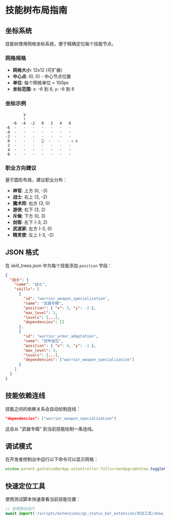 # 技能树布局指南

## 坐标系统

技能树使用网格坐标系统，便于精确定位每个技能节点。

### 网格规格
- **网格大小**: 12x12 (可扩展)
- **中心点**: (0, 0) - 中心节点位置
- **单位**: 每个网格单位 = 100px
- **坐标范围**: x: -6 到 6, y: -6 到 6

### 坐标示例

```
        y
        ↑
   -6  -4  -2   0   2   4   6
-6  ·   ·   ·   ·   ·   ·   ·
-4  ·   ·   ·   ·   ·   ·   ·
-2  ·   ·   ·   ·   ·   ·   ·
 0  ·   ·   ·   🎯  ·   ·   · → x
 2  ·   ·   ·   ·   ·   ·   ·
 4  ·   ·   ·   ·   ·   ·   ·
 6  ·   ·   ·   ·   ·   ·   ·
```

### 职业方向建议

基于圆形布局，建议职业分布：

- **神官**: 上方 (0, -3)
- **战士**: 右上 (3, -2)
- **魔术师**: 右方 (3, 0)
- **游侠**: 右下 (3, 2)
- **斥候**: 下方 (0, 3)
- **剑客**: 左下 (-3, 2)
- **武道家**: 左方 (-3, 0)
- **精灵使**: 左上 (-3, -2)

## JSON 格式

在 skill_trees.json 中为每个技能添加 `position` 字段：

```json
{
  "战士": {
    "name": "战士",
    "skills": [
      {
        "id": "warrior_weapon_specialization",
        "name": "武器专精",
        "position": { "x": 3, "y": -2 },
        "max_level": 3,
        "levels": [...],
        "dependencies": []
      },
      {
        "id": "warrior_armor_adaptation",
        "name": "铠甲适应",
        "position": { "x": 4, "y": -1 },
        "max_level": 3,
        "levels": [...],
        "dependencies": ["warrior_weapon_specialization"]
      }
    ]
  }
}
```

## 技能依赖连线

技能之间的依赖关系会自动绘制连线：

```json
"dependencies": ["warrior_weapon_specialization"]
```

这会从 "武器专精" 到当前技能绘制一条连线。

## 调试模式

在开发者控制台中运行以下命令可以显示网格：

```javascript
window.parent.gsStatusBarApp.uiController.fullscreenUpgradeView.toggleGrid();
```

## 快速定位工具

使用测试脚本快速查看当前技能位置：

```javascript
// 在控制台运行
await import('/scripts/extensions/gs_status_bar_extension/测试工具/show_skill_positions.js');
```
